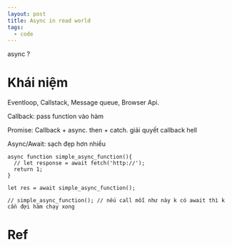 ```yaml
---
layout: post
title: Async in read world
tags:
  - code
---
```


async ? 

# Khái niệm

Eventloop, Callstack, Message queue, Browser Api.

Callback: pass function vào hàm 

Promise: Callback + async. then + catch. giải quyết callback hell

Async/Await: sạch đẹp hơn nhiều 

```
async function simple_async_function(){
  // let response = await fetch('http://');
  return 1; 
}

let res = await simple_async_function();

// simple_async_function(); // nếu call mỗi như này k có await thì k cần đợi hàm chạy xong

```


# Ref 





